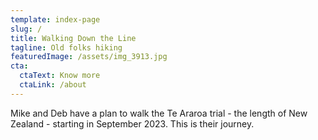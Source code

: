 ```yaml
---
template: index-page
slug: /
title: Walking Down the Line
tagline: Old folks hiking
featuredImage: /assets/img_3913.jpg
cta:
  ctaText: Know more
  ctaLink: /about
---
```


Mike and Deb have a plan to walk the Te Araroa trial - the length of New Zealand - starting in September 2023. This is their journey.
